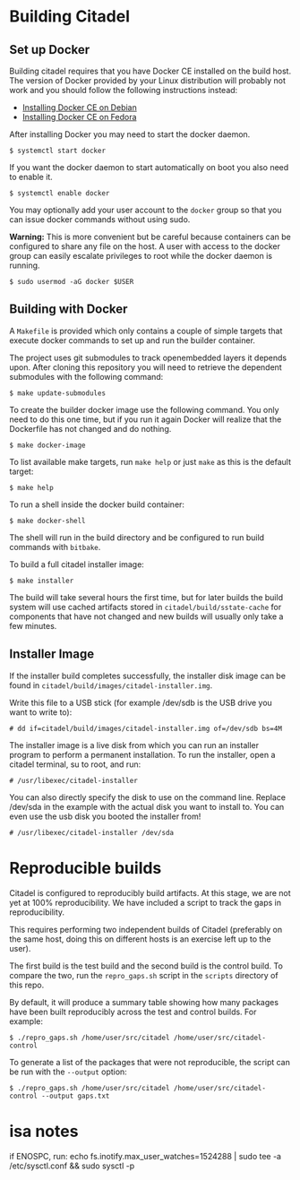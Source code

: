 # Building Citadel

## Set up Docker

Building citadel requires that you have Docker CE installed on the build host.  The version of Docker
provided by your Linux distribution will probably not work and you should follow the following instructions
instead:

  * [Installing Docker CE on Debian](https://docs.docker.com/install/linux/docker-ce/debian/)
  * [Installing Docker CE on Fedora](https://docs.docker.com/install/linux/docker-ce/fedora/)

After installing Docker you may need to start the docker daemon.

    $ systemctl start docker

If you want the docker daemon to start automatically on boot you also need to enable it.

    $ systemctl enable docker

You may optionally add your user account to the `docker` group so that you can issue docker commands without using
sudo.  

**Warning:** This is more convenient but be careful because containers can be configured to share any file on the host.
A user with access to the docker group can easily escalate privileges to root while the docker daemon is running.

    $ sudo usermod -aG docker $USER

## Building with Docker

A `Makefile` is provided which only contains a couple of simple targets that execute docker commands to set up and run the
builder container.

The project uses git submodules to track openembedded layers it depends upon.  After cloning this repository you will need to
retrieve the dependent submodules with the following command:

    $ make update-submodules

To create the builder docker image use the following command.  You only need to do this one time, but if you run it again
Docker will realize that the Dockerfile has not changed and do nothing.

    $ make docker-image

To list available make targets, run `make help` or just `make` as this is the default target:

    $ make help

To run a shell inside the docker build container:

    $ make docker-shell

The shell will run in the build directory and be configured to run build commands with `bitbake`.  

To build a full citadel installer image:

    $ make installer

The build will take several hours the first time, but for later builds the build system will use cached artifacts stored
in `citadel/build/sstate-cache` for components that have not changed and new builds will usually only take a few minutes.

## Installer Image

If the installer build completes successfully, the installer disk image can be found in `citadel/build/images/citadel-installer.img`.

Write this file to a USB stick (for example /dev/sdb is the USB drive you want to write to):

    # dd if=citadel/build/images/citadel-installer.img of=/dev/sdb bs=4M

The installer image is a live disk from which you can run an installer program to perform a permanent installation. To
run the installer, open a citadel terminal, su to root, and run:

    # /usr/libexec/citadel-installer

You can also directly specify the disk to use on the command line.  Replace /dev/sda in the example with the actual
disk you want to install to. You can even use the usb disk you booted the installer from!

    # /usr/libexec/citadel-installer /dev/sda

# Reproducible builds

Citadel is configured to reproducibly build artifacts. At this stage, we are
not yet at 100% reproducibility. We have included a script to track the gaps
in reproducibility.

This requires performing two independent builds of Citadel (preferably on the
same host, doing this on different hosts is an exercise left up to the user).

The first build is the test build and the second build is the control build.
To compare the two, run the `repro_gaps.sh` script in the `scripts` directory
of this repo.

By default, it will produce a summary table showing how many packages have been
built reproducibly across the test and control builds. For example:
```
$ ./repro_gaps.sh /home/user/src/citadel /home/user/src/citadel-control
```

To generate a list of the packages that were not reproducible, the script
can be run with the `--output` option:
```
$ ./repro_gaps.sh /home/user/src/citadel /home/user/src/citadel-control --output gaps.txt
```


# isa notes
if ENOSPC, run: echo fs.inotify.max_user_watches=1524288 | sudo tee -a /etc/sysctl.conf && sudo sysctl -p
